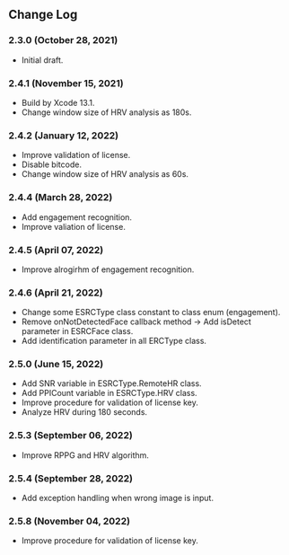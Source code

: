 ## Change Log

### 2.3.0 (October 28, 2021)
- Initial draft.

### 2.4.1 (November 15, 2021)
 - Build by Xcode 13.1.
 - Change window size of HRV analysis as 180s.

### 2.4.2 (January 12, 2022)
 - Improve validation of license.
 - Disable bitcode.
 - Change window size of HRV analysis as 60s.

### 2.4.4 (March 28, 2022)
 - Add engagement recognition.
 - Improve valiation of license.

### 2.4.5 (April 07, 2022)
 - Improve alrogirhm of engagement recognition.

### 2.4.6 (April 21, 2022)
 - Change some ESRCType class constant to class enum (engagement).
 - Remove onNotDetectedFace callback method -> Add isDetect parameter in ESRCFace class.
 - Add identification parameter in all ERCType class.

### 2.5.0 (June 15, 2022)
 - Add SNR variable in ESRCType.RemoteHR class.
 - Add PPICount variable in ESRCType.HRV class.
 - Improve procedure for validation of license key.
 - Analyze HRV during 180 seconds.
 
### 2.5.3 (September 06, 2022)
 - Improve RPPG and HRV algorithm.

### 2.5.4 (September 28, 2022)
 - Add exception handling when wrong image is input.

### 2.5.8 (November 04, 2022)
 - Improve procedure for validation of license key.
